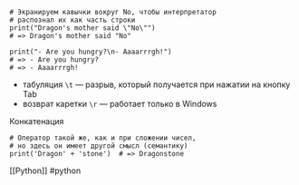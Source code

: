 ```
# Экранируем кавычки вокруг No, чтобы интерпретатор
# распознал их как часть строки
print("Dragon's mother said \"No\"")
# => Dragon's mother said "No"
```

```
print("- Are you hungry?\n- Aaaarrrgh!")
# => - Are you hungry?
# => - Aaaarrrgh!
```

-   табуляция `\t` — разрыв, который получается при нажатии на кнопку Tab
-   возврат каретки `\r` — работает только в Windows

Конкатенация
```
# Оператор такой же, как и при сложении чисел,
# но здесь он имеет другой смысл (семантику)
print('Dragon' + 'stone')  # => Dragonstone
```
[[Python]]
#python 